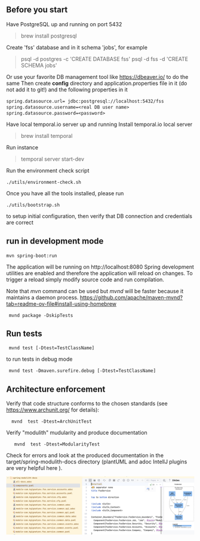 Before you start
---

Have PostgreSQL up and running on port 5432
>brew install postgresql

Create 'fss' database and in it schema 'jobs', for example
> psql -d postgres  -c 'CREATE DATABASE fss'
> psql -d fss -d 'CREATE SCHEMA jobs'

Or use your favorite DB management tool like https://dbeaver.io/ to do the same
Then create **config** directory and application.properties file in it (do not add it to git!)
and the following properties in it
```text
spring.datasource.url= jdbc:postgresql://localhost:5432/fss
spring.datasource.username=<real DB user name>
spring.datasource.password=<password>
```

Have local temporal.io server up and running
Install temporal.io local server
> brew install temporal

Run instance
> temporal server start-dev

Run the environment check script
```shell
./utils/environment-check.sh
```
Once you have all the tools installed, please run 
```shell
./utils/bootstrap.sh
```
to setup initial configuration, then verify that DB connection and credentials are correct

run in development mode
---
```shell    
mvn spring-boot:run 
```
The application will be running on http://localhost:8080
Spring development utilities are enabled
and therefore the application will reload on changes. To trigger a reload simply 
modify source code and run compilation.

Note that *mvn* command can be used but *mvnd* will be faster because it maintains a daemon process.
https://github.com/apache/maven-mvnd?tab=readme-ov-file#install-using-homebrew

```shell
 mvnd package -DskipTests
```



Run tests
---
```shell
 mvnd test [-Dtest=TestClassName]
```

to run tests in debug mode
```shell
 mvnd test -Dmaven.surefire.debug [-Dtest=TestClassName]
```

Architecture enforcement
---

Verify that code structure conforms to the chosen standards (see https://www.archunit.org/ for details): 
```shell
  mvnd  test -Dtest=ArchUnitTest
```

Verify "modulith" mudularity and produce documentation
```shell
   mvnd  test -Dtest=ModularityTest
```
Check for errors and look at the produced documentation in the target/spring-modulith-docs
directory (plantUML and adoc IntellJ plugins are very helpful here ).

![modulith-report.png](docs/modulith-report.png)
